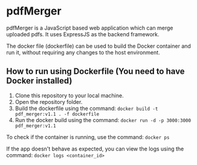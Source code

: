 # pdfMerger
pdfMerger is a JavaScript based web application which can merge uploaded pdfs. It uses ExpressJS as the backend framework.

The docker file (dockerfile) can be used to build the Docker container and run it, without requiring any changes to the host environment.

## How to run using Dockerfile (You need to have Docker installed)
1. Clone this repository to your local machine.
2. Open the repository folder.
3. Build the dockerfile using the command: `docker build -t pdf_merger:v1.1 . -f dockerfile` 
4. Run the docker build using the command: `docker run -d -p 3000:3000 pdf_merger:v1.1`

To check if the container is running, use the command: `docker ps`

If the app doesn't behave as expected, you can view the logs using the command: `docker logs <container_id>`
